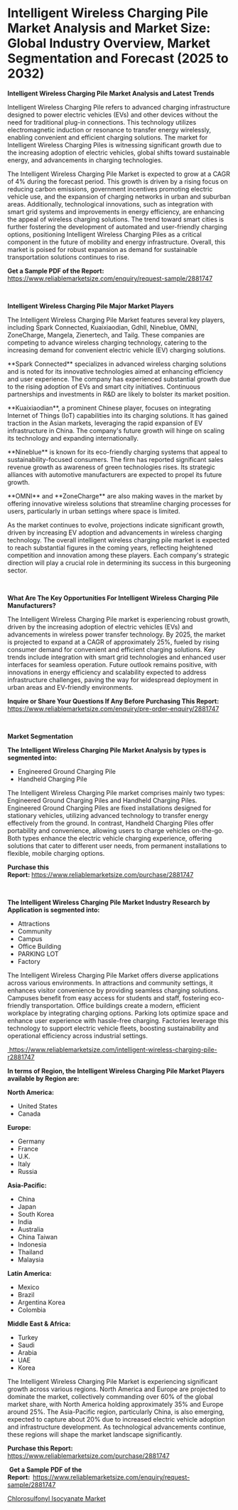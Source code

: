 <p><h1>Intelligent Wireless Charging Pile Market Analysis and Market Size: Global Industry Overview, Market Segmentation and Forecast (2025 to 2032)</h1></p><p><strong>Intelligent Wireless Charging Pile Market Analysis and Latest Trends</strong></p>
<p><p>Intelligent Wireless Charging Pile refers to advanced charging infrastructure designed to power electric vehicles (EVs) and other devices without the need for traditional plug-in connections. This technology utilizes electromagnetic induction or resonance to transfer energy wirelessly, enabling convenient and efficient charging solutions. The market for Intelligent Wireless Charging Piles is witnessing significant growth due to the increasing adoption of electric vehicles, global shifts toward sustainable energy, and advancements in charging technologies.</p><p>The Intelligent Wireless Charging Pile Market is expected to grow at a CAGR of 4% during the forecast period. This growth is driven by a rising focus on reducing carbon emissions, government incentives promoting electric vehicle use, and the expansion of charging networks in urban and suburban areas. Additionally, technological innovations, such as integration with smart grid systems and improvements in energy efficiency, are enhancing the appeal of wireless charging solutions. The trend toward smart cities is further fostering the development of automated and user-friendly charging options, positioning Intelligent Wireless Charging Piles as a critical component in the future of mobility and energy infrastructure. Overall, this market is poised for robust expansion as demand for sustainable transportation solutions continues to rise.</p></p>
<p><strong>Get a Sample PDF of the Report:&nbsp;</strong> <a href="https://www.reliablemarketsize.com/enquiry/request-sample/2881747?utm_campaign=3104&utm_medium=2&utm_source=Github&utm_content=ia&utm_term=12032025&utm_id=intelligent-wireless-charging-pile">https://www.reliablemarketsize.com/enquiry/request-sample/2881747</a></p>
<p>&nbsp;</p>
<p><strong>Intelligent Wireless Charging Pile Major Market Players</strong></p>
<p><p>The Intelligent Wireless Charging Pile Market features several key players, including Spark Connected, Kuaixiaodian, Gdhll, Nineblue, OMNI, ZoneCharge, Mangela, Zienertech, and Tailg. These companies are competing to advance wireless charging technology, catering to the increasing demand for convenient electric vehicle (EV) charging solutions.</p><p>**Spark Connected** specializes in advanced wireless charging solutions and is noted for its innovative technologies aimed at enhancing efficiency and user experience. The company has experienced substantial growth due to the rising adoption of EVs and smart city initiatives. Continuous partnerships and investments in R&D are likely to bolster its market position.</p><p>**Kuaixiaodian**, a prominent Chinese player, focuses on integrating Internet of Things (IoT) capabilities into its charging solutions. It has gained traction in the Asian markets, leveraging the rapid expansion of EV infrastructure in China. The company's future growth will hinge on scaling its technology and expanding internationally.</p><p>**Nineblue** is known for its eco-friendly charging systems that appeal to sustainability-focused consumers. The firm has reported significant sales revenue growth as awareness of green technologies rises. Its strategic alliances with automotive manufacturers are expected to propel its future growth.</p><p>**OMNI** and **ZoneCharge** are also making waves in the market by offering innovative wireless solutions that streamline charging processes for users, particularly in urban settings where space is limited.</p><p>As the market continues to evolve, projections indicate significant growth, driven by increasing EV adoption and advancements in wireless charging technology. The overall intelligent wireless charging pile market is expected to reach substantial figures in the coming years, reflecting heightened competition and innovation among these players. Each company's strategic direction will play a crucial role in determining its success in this burgeoning sector.</p></p>
<p>&nbsp;</p>
<p><strong>What Are The Key Opportunities For Intelligent Wireless Charging Pile Manufacturers?</strong></p>
<p><p>The Intelligent Wireless Charging Pile market is experiencing robust growth, driven by the increasing adoption of electric vehicles (EVs) and advancements in wireless power transfer technology. By 2025, the market is projected to expand at a CAGR of approximately 25%, fueled by rising consumer demand for convenient and efficient charging solutions. Key trends include integration with smart grid technologies and enhanced user interfaces for seamless operation. Future outlook remains positive, with innovations in energy efficiency and scalability expected to address infrastructure challenges, paving the way for widespread deployment in urban areas and EV-friendly environments.</p></p>
<p><strong>Inquire or Share Your Questions If Any Before Purchasing This Report:</strong> <a href="https://www.reliablemarketsize.com/enquiry/pre-order-enquiry/2881747?utm_campaign=3104&utm_medium=2&utm_source=Github&utm_content=ia&utm_term=12032025&utm_id=intelligent-wireless-charging-pile">https://www.reliablemarketsize.com/enquiry/pre-order-enquiry/2881747</a></p>
<p>&nbsp;</p>
<p><strong>Market Segmentation</strong></p>
<p><strong>The Intelligent Wireless Charging Pile Market Analysis by types is segmented into:</strong></p>
<p><ul><li>Engineered Ground Charging Pile</li><li>Handheld Charging Pile</li></ul></p>
<p><p>The Intelligent Wireless Charging Pile market comprises mainly two types: Engineered Ground Charging Piles and Handheld Charging Piles. Engineered Ground Charging Piles are fixed installations designed for stationary vehicles, utilizing advanced technology to transfer energy effectively from the ground. In contrast, Handheld Charging Piles offer portability and convenience, allowing users to charge vehicles on-the-go. Both types enhance the electric vehicle charging experience, offering solutions that cater to different user needs, from permanent installations to flexible, mobile charging options.</p></p>
<p><strong>Purchase this Report:&nbsp;</strong><a href="https://www.reliablemarketsize.com/purchase/2881747?utm_campaign=3104&utm_medium=2&utm_source=Github&utm_content=ia&utm_term=12032025&utm_id=intelligent-wireless-charging-pile">https://www.reliablemarketsize.com/purchase/2881747</a></p>
<p>&nbsp;</p>
<p><strong>The Intelligent Wireless Charging Pile Market Industry Research by Application is segmented into:</strong></p>
<p><ul><li>Attractions</li><li>Community</li><li>Campus</li><li>Office Building</li><li>PARKING LOT</li><li>Factory</li></ul></p>
<p><p>The Intelligent Wireless Charging Pile Market offers diverse applications across various environments. In attractions and community settings, it enhances visitor convenience by providing seamless charging solutions. Campuses benefit from easy access for students and staff, fostering eco-friendly transportation. Office buildings create a modern, efficient workplace by integrating charging options. Parking lots optimize space and enhance user experience with hassle-free charging. Factories leverage this technology to support electric vehicle fleets, boosting sustainability and operational efficiency across industrial settings.</p></p>
<p><a href="https://www.reliablemarketsize.com/intelligent-wireless-charging-pile-r2881747?utm_campaign=3104&utm_medium=2&utm_source=Github&utm_content=ia&utm_term=12032025&utm_id=intelligent-wireless-charging-pile">&nbsp;https://www.reliablemarketsize.com/intelligent-wireless-charging-pile-r2881747</a></p>
<p><strong>In terms of Region, the Intelligent Wireless Charging Pile Market Players available by Region are:</strong></p>
<p>
    <p> <strong> North America: </strong>
        <ul>
            <li>United States</li>
            <li>Canada</li>
        </ul>
        </p> 
    <p> <strong> Europe: </strong>
        <ul>
            <li>Germany</li>
            <li>France</li>
            <li>U.K.</li>
            <li>Italy</li>
            <li>Russia</li>
        </ul>
        </p> 
    <p> <strong> Asia-Pacific: </strong>
        <ul>
            <li>China</li>
            <li>Japan</li>
            <li>South Korea</li>
            <li>India</li>
            <li>Australia</li>
            <li>China Taiwan</li>
            <li>Indonesia</li>
            <li>Thailand</li>
            <li>Malaysia</li>
        </ul>
        </p> 
    <p> <strong> Latin America: </strong>
        <ul>
            <li>Mexico</li>
            <li>Brazil</li>
            <li>Argentina Korea</li>
            <li>Colombia</li>
        </ul>
        </p> 
    <p> <strong> Middle East & Africa: </strong>
        <ul>
            <li>Turkey</li>
            <li>Saudi</li>
            <li>Arabia</li>
            <li>UAE</li>
            <li>Korea</li>
        </ul>
    </p>
    </p>
<p><p>The Intelligent Wireless Charging Pile Market is experiencing significant growth across various regions. North America and Europe are projected to dominate the market, collectively commanding over 60% of the global market share, with North America holding approximately 35% and Europe around 25%. The Asia-Pacific region, particularly China, is also emerging, expected to capture about 20% due to increased electric vehicle adoption and infrastructure development. As technological advancements continue, these regions will shape the market landscape significantly.</p></p>
<p><strong>Purchase this Report: </strong><a href="https://www.reliablemarketsize.com/purchase/2881747?utm_campaign=3104&utm_medium=2&utm_source=Github&utm_content=ia&utm_term=12032025&utm_id=intelligent-wireless-charging-pile">https://www.reliablemarketsize.com/purchase/2881747</a></p>
<p>&nbsp;<strong>Get a Sample PDF of the Report:&nbsp;&nbsp;</strong><a href="https://www.reliablemarketsize.com/enquiry/request-sample/2881747?utm_campaign=3104&utm_medium=2&utm_source=Github&utm_content=ia&utm_term=12032025&utm_id=intelligent-wireless-charging-pile">https://www.reliablemarketsize.com/enquiry/request-sample/2881747</a></p>
<p><strong></strong></p>
<p><p><a href="https://github.com/beroxiluwaya/Market-Research-Report-List-1/blob/main/chlorosulfonyl-isocyanate-market.md?utm_campaign=3104&utm_medium=2&utm_source=Github&utm_content=ia&utm_term=12032025&utm_id=intelligent-wireless-charging-pile">Chlorosulfonyl Isocyanate Market</a></p></p>